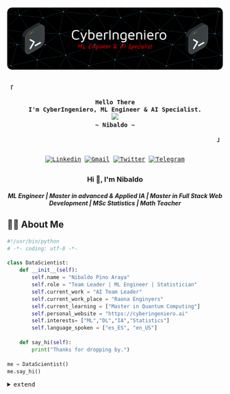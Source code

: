 <!-- Inspiration: https://github.com/rxyhn-->

<!-- Header -->
![Header](./header.png)

<h2></h2>
<!-- Profile -->
<p align="left"><strong><samp>「</samp></strong></p>
  <p align="center">
    <samp>
      <b>
        Hello There
      <br>
        I'm CyberIngeniero, ML Engineer & AI Specialist.
      </b>
   <br>
        <image src="https://readme-typing-svg.herokuapp.com?font=Iosevka&size=15&duration=3000&color=E10404&center=true&vCenter=true&multiline=true&width=300&lines=Shaping+tomorrow+through+AI.">
   <br>
   <b>
        ~ Nibaldo ~
   </b>
  </samp>
</p>

<p align="right"><strong><samp>」</samp></strong></p>

<h2></h2>
<!-- Contact Me -->
<p align="center">
  <samp>
        <a href="https://www.linkedin.com/in/nibaldopinoaraya/" target="_blank"><img alt="Linkedin" src="https://img.shields.io/badge/Linkedin-0072b1.svg?style=for-the-badge&logo=Linkedin&logoColor=white"></a></a>
            <a href="mailto:nibaldo.pino.araya@gmail.com" target="_blank"><img alt="Gmail" src="https://img.shields.io/badge/Gmail-D14836?style=for-the-badge&logo=gmail&logoColor=white"></a></a>
               <a href="https://twitter.com/CyberMath4" target="_blank"><img alt="Twitter" src="https://img.shields.io/badge/Twitter-1D9BF0.svg?style=for-the-badge&logo=Twitter&logoColor=white"></a></a>
    <a href="https://instagram.com/cyberingeniero" target="_blank"><img alt="Telegram" src="https://img.shields.io/badge/Instagram-E4405F?style=for-the-badge&logo=instagram&logoColor=white"></a>
  </samp>
</p>

<h2></h2>
<!-- More Information -->
<h3 align="center">Hi 👋, I'm Nibaldo</h3>
<h5 align="center">ML Engineer | Master in advanced & Applied IA | Master in Full Stack Web Development | MSc Statistics | Math Teacher </h5>

<h2></h2>

## 👨‍💻 About Me

```python
#!/usr/bin/python
# -*- coding: utf-8 -*-

class DataScientist:
    def __init__(self):
        self.name = "Nibaldo Pino Araya"
        self.role = "Team Leader | ML Engineer | Statistician"
        self.current_work = "AI Team Leader"
        self.current_work_place = "Raona Enginyers"
        self.current_learning = ["Master in Quantum Computing"]
        self.personal_website = "https://cyberingeniero.ai"
        self.interests= ["ML","DL","IA","Statistics"]
        self.language_spoken = ["es_ES", "en_US"]

    def say_hi(self):
        print("Thanks for dropping by.")

me = DataScientist()
me.say_hi()
```


<details>
  <summary><samp>extend</samp></summary>

## 🔧 Technologies & Tools

![](https://img.shields.io/badge/OS-Linux-informational?style=flat&logo=linux&logoColor=white&color=6aa6f8) ![](https://img.shields.io/badge/Git-Bash-informational?style=flat&logo=git&logoColor=white&color=6aa6f8) ![](https://img.shields.io/badge/Shell-Bash-informational?style=flat&logo=gnu-bash&logoColor=white&color=6aa6f8) ![](https://img.shields.io/badge/Editor-VS_Code-informational?style=flat&logo=visual-studio-code&logoColor=white&color=6aa6f8)
 ![](https://img.shields.io/badge/Code-Python-informational?style=flat&logo=python&logoColor=white&color=6aa6f8)   ![](https://img.shields.io/badge/Code-JavaScript-informational?style=flat&logo=javascript&logoColor=white&color=6aa6f8) ![](https://img.shields.io/badge/Code-Typescript-informational?style=flat&logo=typescript&logoColor=white&color=6aa6f8)  ![](https://img.shields.io/badge/Code-React-informational?style=flat&logo=react&logoColor=white&color=6aa6f8) ![](https://img.shields.io/badge/Code-Scala-informational?style=flat&logo=scala&logoColor=white&color=6aa6f8)
  ![](https://img.shields.io/badge/Tools-PostgreSQL-informational?style=flat&logo=postgresql&logoColor=white&color=6aa6f8) ![](https://img.shields.io/badge/Tools-OracleQL-informational?style=flat&logo=oracle&logoColor=white&color=6aa6f8) ![](https://img.shields.io/badge/Tools-MySQL-informational?style=flat&logo=mysql&logoColor=white&color=6aa6f8) ![](https://img.shields.io/badge/Tools-MongoDB-informational?style=flat&logo=mongodb&logoColor=white&color=6aa6f8)    ![](https://img.shields.io/badge/Tools-MariaDB-informational?style=flat&logo=mariadb&logoColor=white&color=6aa6f8)
 ![](https://img.shields.io/badge/Tools-Scikitlearn-informational?style=flat&logo=scikitlearn&logoColor=white&color=6aa6f8)![](https://img.shields.io/badge/Tools-Tensorflow-informational?style=flat&logo=tensorflow&logoColor=white&color=6aa6f8) ![](https://img.shields.io/badge/Tools-Pytorch-informational?style=flat&logo=pytorch&logoColor=white&color=6aa6f8)![](https://img.shields.io/badge/Tools-OpenCV-informational?style=flat&logo=openCV&logoColor=white&color=6aa6f8) ![](https://img.shields.io/badge/Tools-Selenium-informational?style=flat&logo=selenium&logoColor=white&color=6aa6f8) ![](https://img.shields.io/badge/Tools-Flask-informational?style=flat&logo=flask&logoColor=white&color=6aa6f8) ![](https://img.shields.io/badge/Tools-Django-informational?style=flat&logo=django&logoColor=white&color=6aa6f8) ![](https://img.shields.io/badge/Tools-FastAPI-informational?style=flat&logo=fastapi&logoColor=white&color=6aa6f8)
 ![](https://img.shields.io/badge/Tools-Docker-informational?style=flat&logo=docker&logoColor=white&color=6aa6f8) ![](https://img.shields.io/badge/Tools-Kubernetes-informational?style=flat&logo=kubernetes&logoColor=white&color=6aa6f8)

<h2></h2>

## 🔥 Github Stats
<!-- Github Stats -->
<p align="center">
  <samp>
       <img src="https://komarev.com/ghpvc/?username=cyberingeniero&color=E10404&style=flat" alt="CyberIngeniero" />
       <img src="http://img.shields.io/badge/Code%20Time-1%2C688%20hrs%2011%20mins-E10404" alt="CyberIngeniero"/>
       <img src="https://img.shields.io/badge/From%20Hello%20World%20I%27ve%20Written-1%20Million%20lines%20of%20code-E10404" alt="CyberIngeniero"/>
  </samp>
</p>

<p align="center">
  <samp>
       <img alt="GitHub Stats" src="https://github-readme-stats.vercel.app/api?username=CyberIngeniero&show_icons=true&include_all_commits=true&count_private=true&hide=issues&hide_border=true&theme=codeSTACKr&custom_title=CyberIngeniero%20Github%20Stats"/>
       <img alt="Top Language" src="https://github-readme-stats.vercel.app/api/top-langs/?username=CyberIngeniero&layout=compact&hide_border=true&theme=codeSTACKr"/>
  </samp>
</p>

<p align="center">
  <samp>
       <img src="https://raw.githubusercontent.com/CyberIngeniero/CyberIngeniero/output/snake.svg" alt="Snake animation" />
  </samp>
</p>

<b>Note:</b> Top languages is only a metric of the languages my public code consists of and doesn't reflect experience or skill level.

<p align="center">
  <details>
      <summary>Others!</summary>
       <a href="https://app.daily.dev/cyberingeniero"><img src="https://api.daily.dev/devcards/v2/OkZ1hd5Fhatzm89UmeJOs.png?r=4tp&type=default" width="356" alt="Nibaldo's Dev Card"/></a>
    </details>
  </samp>
</p>


</details>
